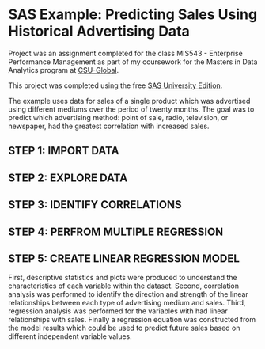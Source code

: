 # SAS Example: Predicting Sales Using Historical Advertising Data
Project was an assignment completed for the class MIS543 - Enterprise Performance Management as part of my coursework for the Masters in Data Analytics program at [CSU-Global](https://csuglobal.edu/graduate/masters-degrees/data-analytics).

This project was completed using the free [SAS University Edition](https://www.sas.com/en_us/software/university-edition.html). 

The example uses data for sales of a single product which was advertised using different mediums over the period of twenty months. The goal was to predict which advertising method: point of sale, radio, television, or newspaper, had the greatest correlation with increased sales. 

## STEP 1: IMPORT DATA

## STEP 2: EXPLORE DATA

## STEP 3: IDENTIFY CORRELATIONS 

## STEP 4: PERFROM MULTIPLE REGRESSION

## STEP 5: CREATE LINEAR REGRESSION MODEL 

First, descriptive statistics and plots were produced to understand the characteristics of each variable within the dataset. Second, correlation analysis was performed to identify the direction and strength of the linear relationships between each type of advertising medium and sales. Third, regression analysis was performed for the variables with had linear relationships with sales. Finally a regression equation was constructed from the model results which could be used to predict future sales based on different independent variable values.


